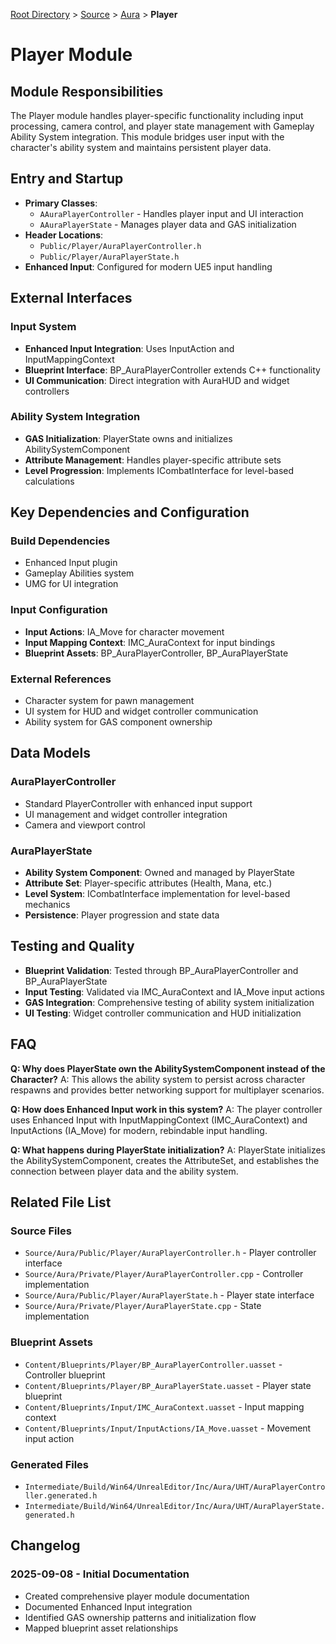 [Root Directory](../../../CLAUDE.md) > [Source](../) > [Aura](../) > **Player**

# Player Module

## Module Responsibilities

The Player module handles player-specific functionality including input processing, camera control, and player state management with Gameplay Ability System integration. This module bridges user input with the character's ability system and maintains persistent player data.

## Entry and Startup

- **Primary Classes**: 
  - `AAuraPlayerController` - Handles player input and UI interaction
  - `AAuraPlayerState` - Manages player data and GAS initialization
- **Header Locations**: 
  - `Public/Player/AuraPlayerController.h`
  - `Public/Player/AuraPlayerState.h`
- **Enhanced Input**: Configured for modern UE5 input handling

## External Interfaces

### Input System
- **Enhanced Input Integration**: Uses InputAction and InputMappingContext
- **Blueprint Interface**: BP_AuraPlayerController extends C++ functionality
- **UI Communication**: Direct integration with AuraHUD and widget controllers

### Ability System Integration
- **GAS Initialization**: PlayerState owns and initializes AbilitySystemComponent
- **Attribute Management**: Handles player-specific attribute sets
- **Level Progression**: Implements ICombatInterface for level-based calculations

## Key Dependencies and Configuration

### Build Dependencies
- Enhanced Input plugin
- Gameplay Abilities system
- UMG for UI integration

### Input Configuration
- **Input Actions**: IA_Move for character movement
- **Input Mapping Context**: IMC_AuraContext for input bindings
- **Blueprint Assets**: BP_AuraPlayerController, BP_AuraPlayerState

### External References
- Character system for pawn management
- UI system for HUD and widget controller communication
- Ability system for GAS component ownership

## Data Models

### AuraPlayerController
- Standard PlayerController with enhanced input support
- UI management and widget controller integration
- Camera and viewport control

### AuraPlayerState
- **Ability System Component**: Owned and managed by PlayerState
- **Attribute Set**: Player-specific attributes (Health, Mana, etc.)
- **Level System**: ICombatInterface implementation for level-based mechanics
- **Persistence**: Player progression and state data

## Testing and Quality

- **Blueprint Validation**: Tested through BP_AuraPlayerController and BP_AuraPlayerState
- **Input Testing**: Validated via IMC_AuraContext and IA_Move input actions
- **GAS Integration**: Comprehensive testing of ability system initialization
- **UI Testing**: Widget controller communication and HUD initialization

## FAQ

**Q: Why does PlayerState own the AbilitySystemComponent instead of the Character?**
A: This allows the ability system to persist across character respawns and provides better networking support for multiplayer scenarios.

**Q: How does Enhanced Input work in this system?**
A: The player controller uses Enhanced Input with InputMappingContext (IMC_AuraContext) and InputActions (IA_Move) for modern, rebindable input handling.

**Q: What happens during PlayerState initialization?**
A: PlayerState initializes the AbilitySystemComponent, creates the AttributeSet, and establishes the connection between player data and the ability system.

## Related File List

### Source Files
- `Source/Aura/Public/Player/AuraPlayerController.h` - Player controller interface
- `Source/Aura/Private/Player/AuraPlayerController.cpp` - Controller implementation
- `Source/Aura/Public/Player/AuraPlayerState.h` - Player state interface
- `Source/Aura/Private/Player/AuraPlayerState.cpp` - State implementation

### Blueprint Assets
- `Content/Blueprints/Player/BP_AuraPlayerController.uasset` - Controller blueprint
- `Content/Blueprints/Player/BP_AuraPlayerState.uasset` - Player state blueprint
- `Content/Blueprints/Input/IMC_AuraContext.uasset` - Input mapping context
- `Content/Blueprints/Input/InputActions/IA_Move.uasset` - Movement input action

### Generated Files
- `Intermediate/Build/Win64/UnrealEditor/Inc/Aura/UHT/AuraPlayerController.generated.h`
- `Intermediate/Build/Win64/UnrealEditor/Inc/Aura/UHT/AuraPlayerState.generated.h`

## Changelog

### 2025-09-08 - Initial Documentation
- Created comprehensive player module documentation
- Documented Enhanced Input integration
- Identified GAS ownership patterns and initialization flow
- Mapped blueprint asset relationships